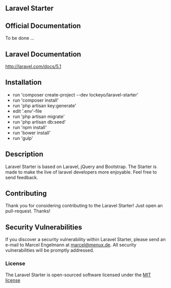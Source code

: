 ## Laravel Starter

## Official Documentation

To be done ...

## Laravel Documentation

http://laravel.com/docs/5.1

## Installation

* run 'composer create-project --dev lockeyo/laravel-starter'
* run 'composer install'
* run 'php artisan key:generate'
* edit '.env'-file
* run 'php artisan migrate'
* run 'php artisan db:seed'
* run 'npm install'
* run 'bower install'
* run 'gulp'

## Description
Laravel Starter is based on Laravel, jQuery and Bootstrap. The Starter is made to make the live of laravel developers more enjoyable. Feel free to send feedback.

## Contributing

Thank you for considering contributing to the Laravel Starter! Just open an pull-request. Thanks!

## Security Vulnerabilities

If you discover a security vulnerability within Laravel Starter, please send an e-mail to Marcel Engelmann at marcel@menux.de. All security vulnerabilities will be promptly addressed.

### License

The Laravel Starter is open-sourced software licensed under the [MIT license](http://opensource.org/licenses/MIT)
